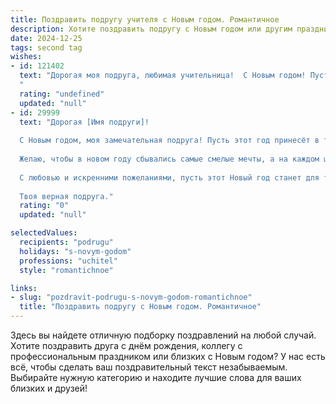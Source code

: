 ```yaml
---
title: Поздравить подругу учителя с Новым годом. Романтичное
description: Хотите поздравить подругу с Новым годом или другим праздником? Наш ИИ создаст незабываемое поздравление, а вы обязательно выделитесь среди других.  
date: 2024-12-25
tags: second tag
wishes:
- id: 121402
  text: "Дорогая моя подруга, любимая учительница!  С Новым годом! Пусть этот волшебный праздник наполнит твою жизнь светом, теплом и безграничной любовью.  Пусть все твои мечты сбудутся, как в самой сказочной истории, а каждый новый день будет полон радости и вдохновения.  Желаю тебе крепкого здоровья, неиссякаемой энергии и океана счастья!  Пусть звёзды на небе сияют для тебя особенно ярко в эту неповторимую ночь!
  "
  rating: "undefined"
  updated: "null"
- id: 29999
  text: "Дорогая [Имя подруги]!
  
  С Новым годом, моя замечательная подруга! Пусть этот год принесёт в твою жизнь множество ярких моментов, как искры фейерверков в морозном небе. Ты — удивительный учитель, способный зажигать в сердцах учеников не только знания, но и настоящую любовь к жизни.
  
  Желаю, чтобы в новом году сбывались самые смелые мечты, а на каждом шагу тебя сопровождали уважение и вдохновение. Пусть твоя доброта и мудрость, как зимняя сказка, окутывают всех вокруг, даря тепло и свет. Никакие преграды не смогут остановить тебя на пути к счастью.
  
  С любовью и искренними пожеланиями, пусть этот Новый год станет для тебя временем волшебства и исполнения желаний!
  
  Твоя верная подруга."
  rating: "0"
  updated: "null"

selectedValues:
  recipients: "podrugu"
  holidays: "s-novym-godom"
  professions: "uchitel"
  style: "romantichnoe"

links:
- slug: "pozdravit-podrugu-s-novym-godom-romantichnoe"
  title: "Поздравить подругу с Новым годом. Романтичное"
---
```


Здесь вы найдете отличную подборку поздравлений на любой случай. 
Хотите поздравить друга с днём рождения, коллегу с профессиональным праздником или близких с Новым годом? У нас есть всё, чтобы сделать ваш поздравительный текст незабываемым. Выбирайте нужную категорию и находите лучшие слова для ваших близких и друзей!

